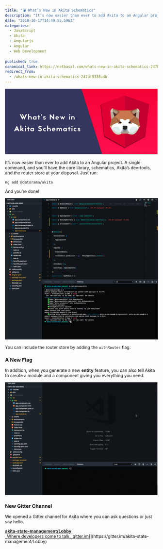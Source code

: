 ```yaml
---
title: "💣 What’s New in Akita Schematics"
description: "It’s now easier than ever to add Akita to an Angular project. A single command, and you’ll have the core library, schematics, Akita’s dev-tools, and the router store at your disposal. Just run: In…"
date: "2018-10-17T14:49:55.596Z"
categories: 
  - JavaScript
  - Akita
  - Angularjs
  - Angular
  - Web Development

published: true
canonical_link: https://netbasal.com/whats-new-in-akita-schematics-247bf5330adb
redirect_from:
  - /whats-new-in-akita-schematics-247bf5330adb
---
```


![](./asset-1.png)

It’s now easier than ever to add Akita to an Angular project. A single command, and you’ll have the core library, schematics, Akita’s dev-tools, and the router store at your disposal. Just run:

```
ng add @datorama/akita 
```

And you’re done!

![](./asset-2.gif)

You can include the router store by adding the `withRouter` flag.

### A New Flag

In addition, when you generate a new **entity** feature, you can also tell Akita to create a module and a component giving you everything you need.

![](./asset-3.gif)

### New Gitter Channel

We opened a Gitter channel for Akita where you can ask questions or just say hello.

[**akita-state-management/Lobby**  
_Where developers come to talk._gitter.im](https://gitter.im/akita-state-management/Lobby "https://gitter.im/akita-state-management/Lobby")[](https://gitter.im/akita-state-management/Lobby)
